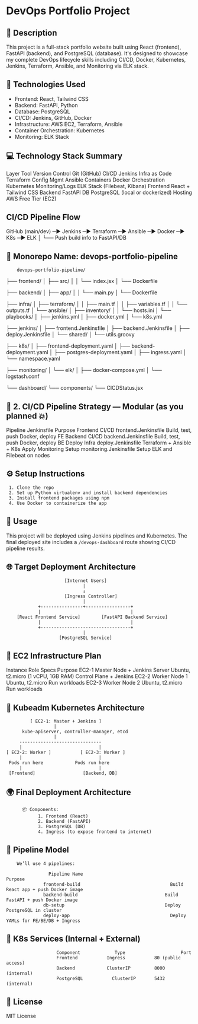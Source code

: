 # DevOps Portfolio Project

## 📌 Description
This project is a full-stack portfolio website built using React (frontend), FastAPI (backend), and PostgreSQL (database). It's designed to showcase my complete DevOps lifecycle skills including CI/CD, Docker, Kubernetes, Jenkins, Terraform, Ansible, and Monitoring via ELK stack.

## 🔧 Technologies Used
- Frontend: React, Tailwind CSS
- Backend: FastAPI, Python
- Database: PostgreSQL
- CI/CD: Jenkins, GitHub, Docker
- Infrastructure: AWS EC2, Terraform, Ansible
- Container Orchestration: Kubernetes
- Monitoring: ELK Stack

## 💻 Technology Stack Summary

Layer	Tool
Version Control	Git (GitHub)
CI/CD	Jenkins
Infra as Code	Terraform
Config Mgmt	Ansible
Containers	Docker
Orchestration	Kubernetes
Monitoring/Logs	ELK Stack (Filebeat, Kibana)
Frontend	React + Tailwind CSS
Backend	FastAPI
DB	PostgreSQL (local or dockerized)
Hosting	AWS Free Tier (EC2)


## CI/CD Pipeline Flow

GitHub (main/dev) ─▶ Jenkins ─▶ Terraform ─▶ Ansible ─▶ Docker ─▶ K8s ─▶ ELK
                                        │
                                        └── Push build info to FastAPI/DB


## 📁 Monorepo Name: devops-portfolio-pipeline
        devops-portfolio-pipeline/
 ├── frontend/
 │   ├── src/
 │   │   └── index.jsx
 │   └── Dockerfile

 ├── backend/
 │   ├── app/
 │   │   └── main.py
 │   └── Dockerfile

 ├── infra/
 │   ├── terraform/
 │   │   ├── main.tf
 │   │   ├── variables.tf
 │   │   └── outputs.tf
 │   └── ansible/
 │       ├── inventory/
 │       │   └── hosts.ini
 │       └── playbooks/
 │           ├── jenkins.yml
 │           ├── docker.yml
 │           └── k8s.yml

 ├── jenkins/
 │   ├── frontend.Jenkinsfile
 │   ├── backend.Jenkinsfile
 │   ├── deploy.Jenkinsfile
 │   └── shared/
 │       └── utils.groovy

 ├── k8s/
 │   ├── frontend-deployment.yaml
 │   ├── backend-deployment.yaml
 │   ├── postgres-deployment.yaml
 │   ├── ingress.yaml
 │   └── namespace.yaml

 ├── monitoring/
 │   └── elk/
 │       ├── docker-compose.yml
 │       └── logstash.conf

 └── dashboard/
    └── components/
        └── CICDStatus.jsx

                             
## 🧪 2. CI/CD Pipeline Strategy — Modular (as you planned 💥)

   Pipeline                            	Jenkinsfile                         	Purpose
  Frontend CI/CD	                frontend.Jenkinsfile	             Build, test, push Docker, deploy FE
  Backend CI/CD	                  backend.Jenkinsfile	               Build, test, push Docker, deploy BE
  Deploy Infra	                  deploy.Jenkinsfile	               Terraform + Ansible + K8s Apply
  Monitoring Setup	              monitoring.Jenkinsfile             Setup ELK and Filebeat on nodes

## ⚙️ Setup Instructions
     1. Clone the repo
     2. Set up Python virtualenv and install backend dependencies
     3. Install frontend packages using npm
     4. Use Docker to containerize the app

## 🚀 Usage
  This project will be deployed using Jenkins pipelines and Kubernetes. The final deployed site includes a `/devops-dashboard` route showing CI/CD pipeline 
  results.


## 🌐 Target Deployment Architecture

                          [Internet Users]
                                 |
                                 ↓
                          [Ingress Controller]
                                 |
                +----------------+-----------------+
                |                                  |
        [React Frontend Service]        [FastAPI Backend Service]
                |                                  |
                +----------------------------------+
                                 |
                        [PostgreSQL Service]


## 🧱 EC2 Infrastructure Plan

  Instance	             Role	                                Specs	                                             Purpose
  EC2-1	          Master Node + Jenkins Server	      Ubuntu, t2.micro (1 vCPU, 1GB RAM)	                Control Plane + Jenkins
  EC2-2	          Worker Node 1	                      Ubuntu, t2.micro	Run workloads
  EC2-3	          Worker Node 2                      	Ubuntu, t2.micro	Run workloads



## 🔩 Kubeadm Kubernetes Architecture

             [ EC2-1: Master + Jenkins ]
                      |
          kube-apiserver, controller-manager, etcd
                      |
         -------------------------------
         |                             |
    [ EC2-2: Worker ]           [ EC2-3: Worker ]
         |                             |
     Pods run here            Pods run here
         |                             |
     [Frontend]                  [Backend, DB]
 

## 🌍 Final Deployment Architecture

          📦 Components:
                1. Frontend (React)
                2. Backend (FastAPI)
                3. PostgreSQL (DB)
                4. Ingress (to expose frontend to internet)


## 🔁 Pipeline Model
        We’ll use 4 pipelines:

                    Pipeline Name                                          	Purpose
                  frontend-build	                              Build React app + push Docker image
                  backend-build	                                Build FastAPI + push Docker image
                  db-setup	                                    Deploy PostgreSQL in cluster
                  deploy-app	                                  Deploy YAMLs for FE/BE/DB + Ingress

## 🧱 K8s Services (Internal + External)

                       Component	         Type	                  Port
                       Frontend	          Ingress	        80 (public access)
                       Backend	          ClusterIP      	8000 (internal)
                       PostgreSQL        	ClusterIP      	5432 (internal)
## 📜 License
MIT License
